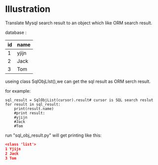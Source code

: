 # Illustration
Translate Mysql search result to an object which like ORM search result. 

database :

| id   | name  |
| ---- | ----- |
| 1    | yjijn |
| 2    | Jack  |
| 3    | Tom   |

useing class SqlObjLIst(),we can get the sql result as ORM serch result.

for example:

```pyhon
sql_result = SqlObjList(cursor).result# cursor is SQL search reslut
for result in sql_result:
	print(result.name)
	#print result:
	#yjijn
	#Jack
	#Tom
```



run "sql_obj_result.py" will get printing like this:

```json
<class 'list'>
1 Yjijn
2 Jack
3 Tom
```

